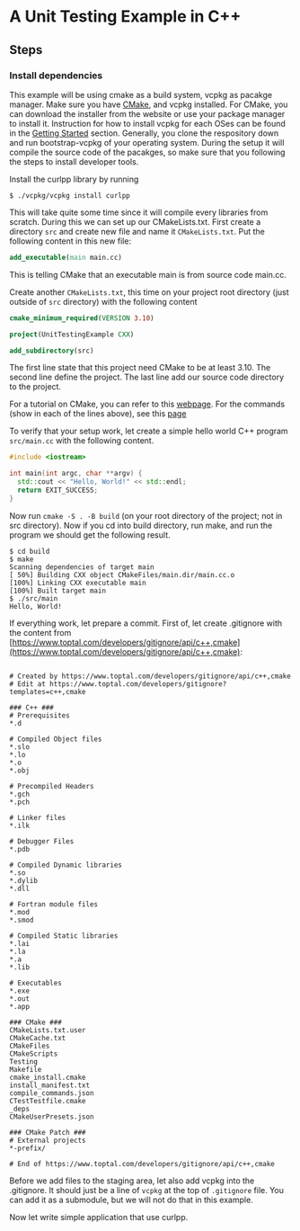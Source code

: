 # A Unit Testing Example in C++

## Steps

### Install dependencies

This example will be using cmake as a build system, vcpkg as pacakge manager. Make sure you have [CMake](https://cmake.org/download/), and vcpkg installed. For CMake, you can download the installer from the website or use your package manager to install it. Instruction for how to install vcpkg for each OSes can be found in the [Getting Started](https://github.com/microsoft/vcpkg#getting-started) section. Generally, you clone the respository down and run bootstrap-vcpkg of your operating system. During the setup it will compile the source code of the pacakges, so make sure that you following the steps to install developer tools.

Install the curlpp library by running

```shell
$ ./vcpkg/vcpkg install curlpp
```

This will take quite some time since it will compile every libraries from scratch. During this we can set up our CMakeLists.txt. First create a directory `src` and create new file and name it `CMakeLists.txt`. Put the following content in this new file:

```cmake
add_executable(main main.cc)
```

This is telling CMake that an executable main is from source code main.cc.

Create another `CMakeLists.txt`, this time on your project root directory (just outside of `src` directory) with the following content

```cmake
cmake_minimum_required(VERSION 3.10)

project(UnitTestingExample CXX)

add_subdirectory(src)
```

The first line state that this project need CMake to be at least 3.10. The second line define the project. The last line add our source code directory to the project.

For a tutorial on CMake, you can refer to this [webpage](https://cmake.org/cmake/help/latest/guide/tutorial/index.html). For the commands (show in each of the lines above), see this [page](https://cmake.org/cmake/help/v3.19/manual/cmake-commands.7.html)

To verify that your setup work, let create a simple hello world C++ program `src/main.cc` with the following content.

```cpp
#include <iostream>

int main(int argc, char **argv) {
  std::cout << "Hello, World!" << std::endl;
  return EXIT_SUCCESS;
}
```

Now run `cmake -S . -B build` (on your root directory of the project; not in src directory). Now if you cd into build directory, run make, and run the program we should get the following result.

```shell
$ cd build
$ make
Scanning dependencies of target main
[ 50%] Building CXX object CMakeFiles/main.dir/main.cc.o
[100%] Linking CXX executable main
[100%] Built target main
$ ./src/main
Hello, World!
```

If everything work, let prepare a commit. First of, let create .gitignore with the content from [https://www.toptal.com/developers/gitignore/api/c++,cmake](https://www.toptal.com/developers/gitignore/api/c++,cmake):

```plain

# Created by https://www.toptal.com/developers/gitignore/api/c++,cmake
# Edit at https://www.toptal.com/developers/gitignore?templates=c++,cmake

### C++ ###
# Prerequisites
*.d

# Compiled Object files
*.slo
*.lo
*.o
*.obj

# Precompiled Headers
*.gch
*.pch

# Linker files
*.ilk

# Debugger Files
*.pdb

# Compiled Dynamic libraries
*.so
*.dylib
*.dll

# Fortran module files
*.mod
*.smod

# Compiled Static libraries
*.lai
*.la
*.a
*.lib

# Executables
*.exe
*.out
*.app

### CMake ###
CMakeLists.txt.user
CMakeCache.txt
CMakeFiles
CMakeScripts
Testing
Makefile
cmake_install.cmake
install_manifest.txt
compile_commands.json
CTestTestfile.cmake
_deps
CMakeUserPresets.json

### CMake Patch ###
# External projects
*-prefix/

# End of https://www.toptal.com/developers/gitignore/api/c++,cmake
```

Before we add files to the staging area, let also add vcpkg into the .gitignore. It should just be a line of `vcpkg` at the top of `.gitignore` file. You can add it as a submodule, but we will not do that in this example.

Now let write simple application that use curlpp.
